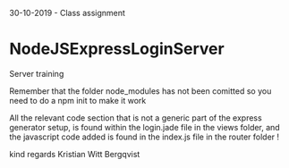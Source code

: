 30-10-2019 - Class assignment
# NodeJSExpressLoginServer
Server training

Remember that the folder node_modules has not been comitted so you need to do a npm init to make it work

All the relevant code section that is not a generic part of the express generator setup, is found within 
the login.jade file in the views folder, and the javascript code added is found in the index.js file in the router folder !

kind regards Kristian Witt Bergqvist
